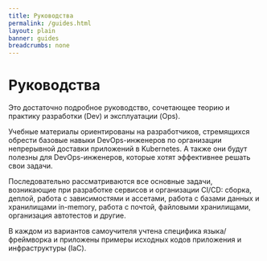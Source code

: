 ```yaml
---
title: Руководства
permalink: /guides.html
layout: plain
banner: guides
breadcrumbs: none
---
```


<link rel="stylesheet" type="text/css" href="{{ assets["overview.css"].digest_path | relative_url }}" />
<link rel="stylesheet" type="text/css" href="{{ assets["guides.css"].digest_path | relative_url }}" />

<h1 class="docs__title">Руководства</h1>
<p>Это достаточно подробное руководство, сочетающее теорию и практику разработки (Dev) и эксплуатации (Ops).</p>

<p>Учебные материалы ориентированы на разработчиков, стремящихся обрести базовые навыки DevOps-инженеров по организации непрерывной доставки приложений в Kubernetes. А также они будут полезны для DevOps-инженеров, которые хотят эффективнее решать свои задачи.</p>

<p>Последовательно рассматриваются все основные задачи, возникающие при разработке сервисов и организации CI/CD: сборка, деплой, работа с зависимостями и ассетами, работа с базами данных и хранилищами in-memory, работа с почтой, файловыми хранилищами, организация автотестов и другие.</p>

<p>В каждом из вариантов самоучителя учтена специфика языка/фреймворка и приложены примеры исходных кодов приложения и инфраструктуры (IaC).</p>

<!--#include virtual="/guides/includes/landing-tiles.html" -->
